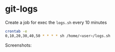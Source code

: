 # git-logs

Create a job for exec the ```logs.sh``` every 10 minutes
```bash
crontab -e
0,10,20,30,40,50 * * * * sh /home/<user>/logs.sh
```

Screenshots:
